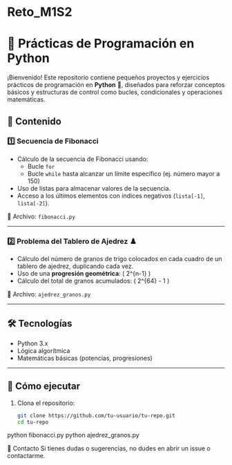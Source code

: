 # Reto_M1S2
# 🐍 Prácticas de Programación en Python

¡Bienvenido! Este repositorio contiene pequeños proyectos y ejercicios prácticos de programación en **Python** 🧠, diseñados para reforzar conceptos básicos y estructuras de control como bucles, condicionales y operaciones matemáticas.

## 📘 Contenido

### 1️⃣ Secuencia de Fibonacci
- Cálculo de la secuencia de Fibonacci usando:
  - Bucle `for`
  - Bucle `while` hasta alcanzar un límite específico (ej. número mayor a 150)
- Uso de listas para almacenar valores de la secuencia.
- Acceso a los últimos elementos con índices negativos (`lista[-1]`, `lista[-2]`).

📂 Archivo: `fibonacci.py`

---

### 2️⃣ Problema del Tablero de Ajedrez ♟️
- Cálculo del número de granos de trigo colocados en cada cuadro de un tablero de ajedrez, duplicando cada vez.
- Uso de una **progresión geométrica**: \( 2^{n-1} \)
- Cálculo del total de granos acumulados: \( 2^{64} - 1 \)

📂 Archivo: `ajedrez_granos.py`

---

## 🛠 Tecnologías
- Python 3.x
- Lógica algorítmica
- Matemáticas básicas (potencias, progresiones)

---

## 🚀 Cómo ejecutar
1. Clona el repositorio:
   ```bash
   git clone https://github.com/tu-usuario/tu-repo.git
   cd tu-repo

python fibonacci.py
python ajedrez_granos.py

📩 Contacto
Si tienes dudas o sugerencias, no dudes en abrir un issue o contactarme.
